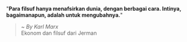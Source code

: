 "**Para filsuf hanya menafsirkan dunia, dengan berbagai cara. Intinya, bagaimanapun, adalah untuk mengubahnya.**"

> ~ _By Karl Marx_  
Ekonom dan filsuf dari Jerman
